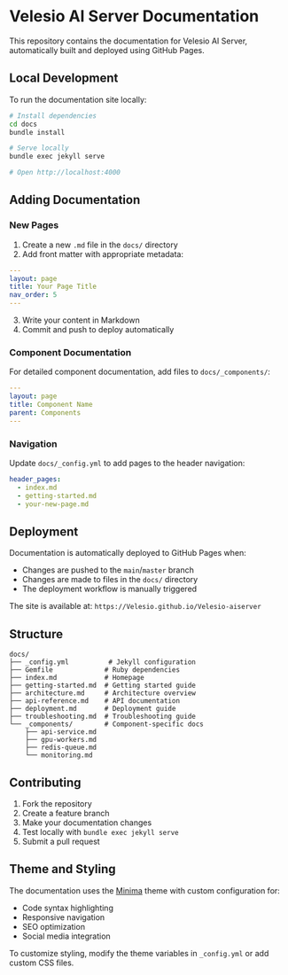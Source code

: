 # Velesio AI Server Documentation

This repository contains the documentation for Velesio AI Server, automatically built and deployed using GitHub Pages.

## Local Development

To run the documentation site locally:

```bash
# Install dependencies
cd docs
bundle install

# Serve locally
bundle exec jekyll serve

# Open http://localhost:4000
```

## Adding Documentation

### New Pages

1. Create a new `.md` file in the `docs/` directory
2. Add front matter with appropriate metadata:

```yaml
---
layout: page
title: Your Page Title
nav_order: 5
---
```

3. Write your content in Markdown
4. Commit and push to deploy automatically

### Component Documentation

For detailed component documentation, add files to `docs/_components/`:

```yaml
---
layout: page
title: Component Name
parent: Components
---
```

### Navigation

Update `docs/_config.yml` to add pages to the header navigation:

```yaml
header_pages:
  - index.md
  - getting-started.md
  - your-new-page.md
```

## Deployment

Documentation is automatically deployed to GitHub Pages when:

- Changes are pushed to the `main`/`master` branch
- Changes are made to files in the `docs/` directory
- The deployment workflow is manually triggered

The site is available at: `https://Velesio.github.io/Velesio-aiserver`

## Structure

```
docs/
├── _config.yml          # Jekyll configuration
├── Gemfile             # Ruby dependencies
├── index.md            # Homepage
├── getting-started.md  # Getting started guide
├── architecture.md     # Architecture overview
├── api-reference.md    # API documentation
├── deployment.md       # Deployment guide
├── troubleshooting.md  # Troubleshooting guide
└── _components/        # Component-specific docs
    ├── api-service.md
    ├── gpu-workers.md
    ├── redis-queue.md
    └── monitoring.md
```

## Contributing

1. Fork the repository
2. Create a feature branch
3. Make your documentation changes
4. Test locally with `bundle exec jekyll serve`
5. Submit a pull request

## Theme and Styling

The documentation uses the [Minima](https://github.com/jekyll/minima) theme with custom configuration for:

- Code syntax highlighting
- Responsive navigation
- SEO optimization
- Social media integration

To customize styling, modify the theme variables in `_config.yml` or add custom CSS files.